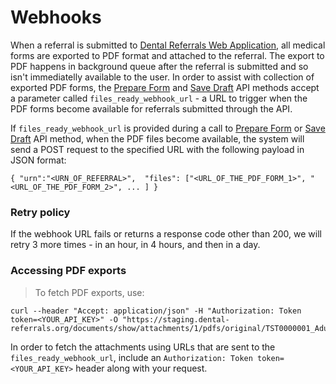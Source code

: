 # Webhooks

When a referral is submitted to <a href="https://app.dental-referrals.org" target="_blank">Dental Referrals Web Application</a>, all medical forms are exported to PDF format and attached to the referral. The export to PDF happens in background queue after the referral is submitted and so isn't immediatelly available to the user. In order to assist with collection of exported PDF forms, the [Prepare Form](#prepare-form) and [Save Draft](#save-draft) API methods accept a parameter called `files_ready_webhook_url` - a URL to trigger when the PDF forms become available for referrals submitted through the API.

If `files_ready_webhook_url` is provided during a call to [Prepare Form](#prepare-form) or [Save Draft](#save-draft) API method, when the PDF files become available, the system will send a POST request to the specified URL with the following payload in JSON format: 

`{
    "urn":"<URN_OF_REFERRAL>", 
    "files": ["<URL_OF_THE_PDF_FORM_1>", "<URL_OF_THE_PDF_FORM_2>", ... ]
}`
### Retry policy
If the webhook URL fails or returns a response code other than 200, we will retry 3 more times - in an hour, in 4 hours, and then in a day.

### Accessing PDF exports

> To fetch PDF exports, use:

```shell
curl --header "Accept: application/json" -H "Authorization: Token token=<YOUR_API_KEY>" -O "https://staging.dental-referrals.org/documents/show/attachments/1/pdfs/original/TST0000001_AdultRestorativeForm.pdf"
```

In order to fetch the attachments using URLs that are sent to the `files_ready_webhook_url`, include an `Authorization: Token token=<YOUR_API_KEY>` header along with your request.
